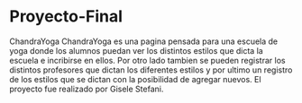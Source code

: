 # Proyecto-Final
ChandraYoga
ChandraYoga es una pagina pensada para una escuela de yoga donde los alumnos puedan ver los distintos estilos 
que dicta la escuela e incribirse en ellos. Por otro lado tambien se pueden registrar los distintos profesores
que dictan los diferentes estilos y por ultimo un registro de los estilos que se dictan con la posibilidad de
agregar nuevos.
El proyecto fue realizado por Gisele Stefani.
